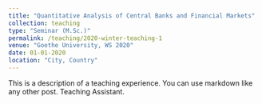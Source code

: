 ```yaml
---
title: "Quantitative Analysis of Central Banks and Financial Markets"
collection: teaching
type: "Seminar (M.Sc.)"
permalink: /teaching/2020-winter-teaching-1
venue: "Goethe University, WS 2020"
date: 01-01-2020
location: "City, Country"
---
```


This is a description of a teaching experience. You can use markdown like any other post.
Teaching Assistant.
